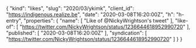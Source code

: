 {
  "kind": "likes",
  "slug": "2020/03/ykimk",
  "client_id": "https://indigenous.realize.be",
  "date": "2020-03-08T16:20:00Z",
  "h": "h-entry",
  "properties": {
    "name": [
      "Like of @NickyWrightson's tweet"
    ],
    "like-of": [
      "https://twitter.com/NickyWrightson/status/1236644618952990720"
    ],
    "published": [
      "2020-03-08T16:20:00Z"
    ],
    "syndication": [
      "https://twitter.com/NickyWrightson/status/1236644618952990720"
    ]
  }
}
